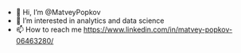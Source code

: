 - 👋 Hi, I’m @MatveyPopkov
- 👀 I’m interested in analytics and data science
- 📫 How to reach me https://www.linkedin.com/in/matvey-popkov-06463280/

<!---
MatveyPopkov/MatveyPopkov is a ✨ special ✨ repository because its `README.md` (this file) appears on your GitHub profile.
You can click the Preview link to take a look at your changes.
--->
